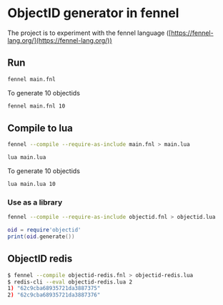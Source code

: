 # ObjectID generator in fennel

The project is to experiment with the fennel language ([https://fennel-lang.org/](https://fennel-lang.org/))

## Run

```sh
fennel main.fnl
```

To generate 10 objectids
```sh
fennel main.fnl 10
```

## Compile to lua

```sh
fennel --compile --require-as-include main.fnl > main.lua
```

```sh
lua main.lua
```

To generate 10 objectids
```sh
lua main.lua 10
```

### Use as a library

```sh
fennel --compile --require-as-include objectid.fnl > objectid.lua
```

```lua
oid = require'objectid'
print(oid.generate())
```

## ObjectID redis

```sh
$ fennel --compile objectid-redis.fnl > objectid-redis.lua
$ redis-cli --eval objectid-redis.lua 2
1) "62c9cba68935721da3887375"
2) "62c9cba68935721da3887376"
```
